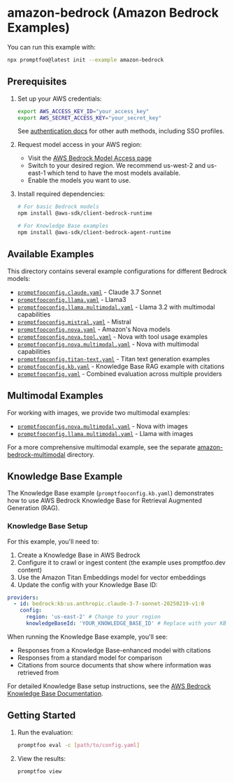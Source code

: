 # amazon-bedrock (Amazon Bedrock Examples)

You can run this example with:

```bash
npx promptfoo@latest init --example amazon-bedrock
```

## Prerequisites

1. Set up your AWS credentials:

   ```bash
   export AWS_ACCESS_KEY_ID="your_access_key"
   export AWS_SECRET_ACCESS_KEY="your_secret_key"
   ```

   See [authentication docs](https://www.promptfoo.dev/docs/providers/aws-bedrock/#authentication) for other auth methods, including SSO profiles.

2. Request model access in your AWS region:
   - Visit the [AWS Bedrock Model Access page](https://us-west-2.console.aws.amazon.com/bedrock/home?region=us-west-2#/modelaccess)
   - Switch to your desired region. We recommend us-west-2 and us-east-1 which tend to have the most models available.
   - Enable the models you want to use.
3. Install required dependencies:

   ```bash
   # For basic Bedrock models
   npm install @aws-sdk/client-bedrock-runtime

   # For Knowledge Base examples
   npm install @aws-sdk/client-bedrock-agent-runtime
   ```

## Available Examples

This directory contains several example configurations for different Bedrock models:

- [`promptfooconfig.claude.yaml`](promptfooconfig.claude.yaml) - Claude 3.7 Sonnet
- [`promptfooconfig.llama.yaml`](promptfooconfig.llama.yaml) - Llama3
- [`promptfooconfig.llama.multimodal.yaml`](promptfooconfig.llama.multimodal.yaml) - Llama 3.2 with multimodal capabilities
- [`promptfooconfig.mistral.yaml`](promptfooconfig.mistral.yaml) - Mistral
- [`promptfooconfig.nova.yaml`](promptfooconfig.nova.yaml) - Amazon's Nova models
- [`promptfooconfig.nova.tool.yaml`](promptfooconfig.nova.tool.yaml) - Nova with tool usage examples
- [`promptfooconfig.nova.multimodal.yaml`](promptfooconfig.nova.multimodal.yaml) - Nova with multimodal capabilities
- [`promptfooconfig.titan-text.yaml`](promptfooconfig.titan-text.yaml) - Titan text generation examples
- [`promptfooconfig.kb.yaml`](promptfooconfig.kb.yaml) - Knowledge Base RAG example with citations
- [`promptfooconfig.yaml`](promptfooconfig.yaml) - Combined evaluation across multiple providers

## Multimodal Examples

For working with images, we provide two multimodal examples:

- [`promptfooconfig.nova.multimodal.yaml`](promptfooconfig.nova.multimodal.yaml) - Nova with images
- [`promptfooconfig.llama.multimodal.yaml`](promptfooconfig.llama.multimodal.yaml) - Llama with images

For a more comprehensive multimodal example, see the separate [amazon-bedrock-multimodal](../amazon-bedrock-multimodal) directory.

## Knowledge Base Example

The Knowledge Base example (`promptfooconfig.kb.yaml`) demonstrates how to use AWS Bedrock Knowledge Base for Retrieval Augmented Generation (RAG).

### Knowledge Base Setup

For this example, you'll need to:

1. Create a Knowledge Base in AWS Bedrock
2. Configure it to crawl or ingest content (the example uses promptfoo.dev content)
3. Use the Amazon Titan Embeddings model for vector embeddings
4. Update the config with your Knowledge Base ID:

```yaml
providers:
  - id: bedrock:kb:us.anthropic.claude-3-7-sonnet-20250219-v1:0
    config:
      region: 'us-east-2' # Change to your region
      knowledgeBaseId: 'YOUR_KNOWLEDGE_BASE_ID' # Replace with your KB ID
```

When running the Knowledge Base example, you'll see:

- Responses from a Knowledge Base-enhanced model with citations
- Responses from a standard model for comparison
- Citations from source documents that show where information was retrieved from

For detailed Knowledge Base setup instructions, see the [AWS Bedrock Knowledge Base Documentation](https://docs.aws.amazon.com/bedrock/latest/userguide/knowledge-base.html).

## Getting Started

1. Run the evaluation:

   ```bash
   promptfoo eval -c [path/to/config.yaml]
   ```

2. View the results:

   ```bash
   promptfoo view
   ```
